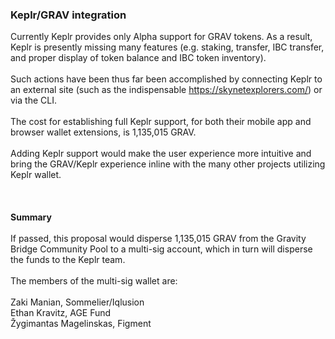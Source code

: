 
### Keplr/GRAV integration
Currently Keplr provides only Alpha support for GRAV tokens. As a result, Keplr is presently missing many features (e.g. staking, transfer, IBC transfer, and proper display of token balance and IBC token inventory). <br><br>
Such actions have been thus far been accomplished by connecting Keplr to an external site (such as the indispensable https://skynetexplorers.com/) or via the CLI.<br><br> The cost for establishing full Keplr support, for both their mobile app and browser wallet extensions, is 1,135,015 GRAV.<br><br>
Adding Keplr support would make the user experience more intuitive and bring the GRAV/Keplr experience inline with the many other projects utilizing Keplr wallet.<br><br><br><br>
**Summary**<br><br> If passed, this proposal would disperse 1,135,015 GRAV from the Gravity Bridge Community Pool to a multi-sig account, which in turn will disperse the funds to the Keplr team.<br><br>
The members of the multi-sig wallet are:<br><br>
Zaki Manian, Sommelier/Iqlusion<br>
Ethan Kravitz, AGE Fund<br>
Žygimantas Magelinskas, Figment
